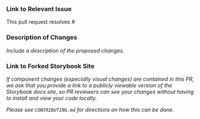 <!--
  Thank you for submitting a pull request!

  ⚠️⚠️ Please do the following before submitting: ⚠️⚠️

  - Read the CONTRIBUTING.md guide and make sure you've followed all the steps given.
  - Ensure that the code is up-to-date with the `main` branch.
  - Provide or update documentation for any feature added by your pull request.
  - Provide relevant tests for your feature or bug fix.

  ❗️ Also: ❗️

  Please name your pull request {development-type}/{short-description}.
  For example: feature/read-tiff-files
-->

### Link to Relevant Issue

This pull request resolves #

### Description of Changes

_Include a description of the proposed changes._

### Link to Forked Storybook Site

_If component changes (especially visual changes) are contained in this PR, we ask that you provide a link to a publicly viewable version of the Storybook docs site, so PR reviewers can see your changes without having to install and view your code locally._

_Please see `CONTRIBUTING.md` for directions on how this can be done._
